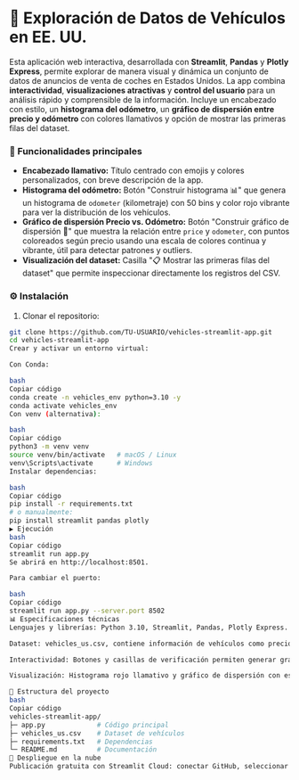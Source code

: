 # 🚗 Exploración de Datos de Vehículos en EE. UU.  

Esta aplicación web interactiva, desarrollada con **Streamlit**, **Pandas** y **Plotly Express**, permite explorar de manera visual y dinámica un conjunto de datos de anuncios de venta de coches en Estados Unidos. La app combina **interactividad**, **visualizaciones atractivas** y **control del usuario** para un análisis rápido y comprensible de la información. Incluye un encabezado con estilo, un **histograma del odómetro**, un **gráfico de dispersión entre precio y odómetro** con colores llamativos y opción de mostrar las primeras filas del dataset.  

### 🌟 Funcionalidades principales
- **Encabezado llamativo:** Título centrado con emojis y colores personalizados, con breve descripción de la app.  
- **Histograma del odómetro:** Botón "Construir histograma 📊" que genera un histograma de `odometer` (kilometraje) con 50 bins y color rojo vibrante para ver la distribución de los vehículos.  
- **Gráfico de dispersión Precio vs. Odómetro:** Botón "Construir gráfico de dispersión 🔎" que muestra la relación entre `price` y `odometer`, con puntos coloreados según precio usando una escala de colores continua y vibrante, útil para detectar patrones y outliers.  
- **Visualización del dataset:** Casilla "📋 Mostrar las primeras filas del dataset" que permite inspeccionar directamente los registros del CSV.  

### ⚙️ Instalación
1. Clonar el repositorio:
```bash
git clone https://github.com/TU-USUARIO/vehicles-streamlit-app.git
cd vehicles-streamlit-app
Crear y activar un entorno virtual:

Con Conda:

bash
Copiar código
conda create -n vehicles_env python=3.10 -y
conda activate vehicles_env
Con venv (alternativa):

bash
Copiar código
python3 -m venv venv
source venv/bin/activate   # macOS / Linux
venv\Scripts\activate      # Windows
Instalar dependencias:

bash
Copiar código
pip install -r requirements.txt
# o manualmente:
pip install streamlit pandas plotly
▶️ Ejecución
bash
Copiar código
streamlit run app.py
Se abrirá en http://localhost:8501.

Para cambiar el puerto:

bash
Copiar código
streamlit run app.py --server.port 8502
📊 Especificaciones técnicas
Lenguajes y librerías: Python 3.10, Streamlit, Pandas, Plotly Express.

Dataset: vehicles_us.csv, contiene información de vehículos como precio, kilometraje, modelo y año.

Interactividad: Botones y casillas de verificación permiten generar gráficos y visualizar datos bajo demanda.

Visualización: Histograma rojo llamativo y gráfico de dispersión con escala de color continua y títulos estilizados.

📂 Estructura del proyecto
bash
Copiar código
vehicles-streamlit-app/
├─ app.py             # Código principal
├─ vehicles_us.csv    # Dataset de vehículos
├─ requirements.txt   # Dependencias
└─ README.md          # Documentación
🚀 Despliegue en la nube
Publicación gratuita con Streamlit Cloud: conectar GitHub, seleccionar repo y archivo app.py, presionar Deploy y obtener enlace público.
